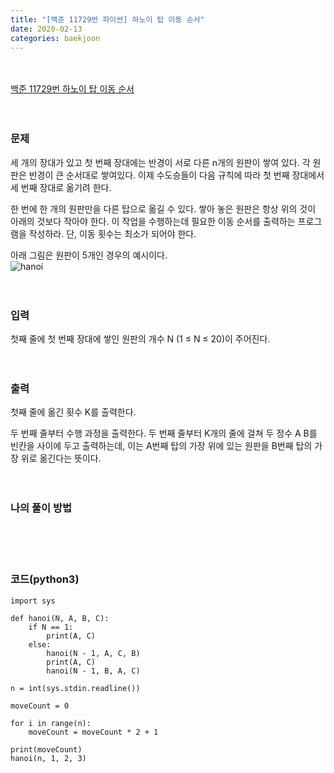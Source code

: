 ```yaml
---
title: "[백준 11729번 파이썬] 하노이 탑 이동 순서"
date: 2020-02-13
categories: baekjoon
---
```


<br><br>
[백준 11729번 하노이 탑 이동 순서](https://www.acmicpc.net/problem/11729)
<br><br><br>

### 문제<br>
세 개의 장대가 있고 첫 번째 장대에는 반경이 서로 다른 n개의 원판이 쌓여 있다. 각 원판은 반경이 큰 순서대로 쌓여있다. 이제 수도승들이 다음 규칙에 따라 첫 번째 장대에서 세 번째 장대로 옮기려 한다.

한 번에 한 개의 원판만을 다른 탑으로 옮길 수 있다.
쌓아 놓은 원판은 항상 위의 것이 아래의 것보다 작아야 한다.
이 작업을 수행하는데 필요한 이동 순서를 출력하는 프로그램을 작성하라. 단, 이동 횟수는 최소가 되어야 한다.

아래 그림은 원판이 5개인 경우의 예시이다.
<br>
![hanoi](https://user-images.githubusercontent.com/45346786/107848223-fe602280-6e34-11eb-9997-2062dd5675a1.png)
<br><br><br>


### 입력<br>
첫째 줄에 첫 번째 장대에 쌓인 원판의 개수 N (1 ≤ N ≤ 20)이 주어진다.
<br><br><br>


### 출력<br>
첫째 줄에 옮긴 횟수 K를 출력한다.

두 번째 줄부터 수행 과정을 출력한다. 
두 번째 줄부터 K개의 줄에 걸쳐 두 정수 A B를 빈칸을 사이에 두고 출력하는데, 이는 A번째 탑의 가장 위에 있는 원판을 B번째 탑의 가장 위로 옮긴다는 뜻이다.
<br><br><br>


### 나의 풀이 방법<br>

<br><br><br>


### 코드(python3)
```
import sys

def hanoi(N, A, B, C):
    if N == 1:
        print(A, C)
    else:
        hanoi(N - 1, A, C, B)
        print(A, C)
        hanoi(N - 1, B, A, C)

n = int(sys.stdin.readline())

moveCount = 0

for i in range(n):
    moveCount = moveCount * 2 + 1

print(moveCount)
hanoi(n, 1, 2, 3)
```
